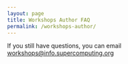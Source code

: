 ```yaml
---
layout: page
title: Workshops Author FAQ
permalink: /workshops-author/
---
```


If you still have questions, you can email workshops@info.supercomputing.org
